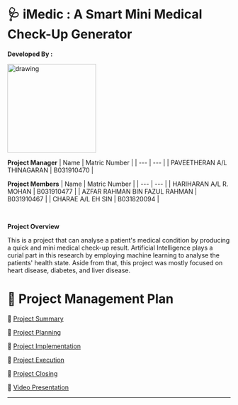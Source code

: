 # 🩺 iMedic : A Smart Mini Medical Check-Up Generator

**Developed By :**

<img src="Documentation\Assets\Overview_and_Summary\logo.png" alt="drawing" width="200"/>

**Project Manager**
| Name | Matric Number |
| --- | --- |
| PAVEETHERAN A/L THINAGARAN | B031910470 |

**Project Members**
| Name | Matric Number |
| --- | --- |
| HARIHARAN A/L R. MOHAN | B031910477 |
| AZFAR RAHMAN BIN FAZUL RAHMAN | B031910467 |
| CHARAE A/L EH SIN  | B031820094 |

<br>

**Project Overview**

This is a project that can analyse a patient's medical condition by producing a quick and mini medical check-up result. Artificial Intelligence plays a curial part in this research by employing machine learning to analyse the patients' health state. Aside from that, this project was mostly focused on heart disease, diabetes, and liver disease.

# 🎯 Project Management Plan

📑 [Project Summary](Documentation/A-PROJECT_SUMMARY.md)

📑 [Project Planning](Documentation/B-PROJECT_PLANNING.md)

📑 [Project Implementation](Documentation/C-PROJECT_IMPLEMENTATION.md)

📑 [Project Execution](/Documentation/D-PROJECT_EXECUTION.md)

📑 [Project Closing](Documentation/E-PROJECT_CLOSING.md)

📑 [Video Presentation](https://youtu.be/tnX1fZf8nAo)

---
